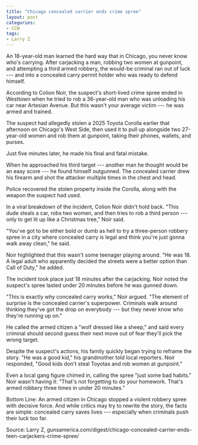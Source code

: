 ```yaml
---
title: "Chicago concealed carrier ends crime spree"
layout: post
categories:
- CCW
tags:
- Larry Z
---
```


An 18-year-old man learned the hard way that in Chicago, you never know who's carrying. After carjacking a man, robbing two women at gunpoint, and attempting a third armed robbery, the would-be criminal ran out of luck --- and into a concealed carry permit holder who was ready to defend himself.

According to Colion Noir, the suspect's short-lived crime spree ended in Westtown when he tried to rob a 36-year-old man who was unloading his car near Artesian Avenue. But this wasn't your average victim --- he was armed and trained.

The suspect had allegedly stolen a 2025 Toyota Corolla earlier that afternoon on Chicago's West Side, then used it to pull up alongside two 27-year-old women and rob them at gunpoint, taking their phones, wallets, and purses.

Just five minutes later, he made his final and fatal mistake.

When he approached his third target --- another man he thought would be an easy score --- he found himself outgunned. The concealed carrier drew his firearm and shot the attacker multiple times in the chest and head.

Police recovered the stolen property inside the Corolla, along with the weapon the suspect had used.

In a viral breakdown of the incident, Colion Noir didn't hold back. "This dude steals a car, robs two women, and then tries to rob a third person --- only to get lit up like a Christmas tree," Noir said.

"You've got to be either bold or dumb as hell to try a three-person robbery spree in a city where concealed carry is legal and think you're just gonna walk away clean," he said.

Noir highlighted that this wasn't some teenager playing around. "He was 18. A legal adult who apparently decided the streets were a better option than Call of Duty," he added.

The incident took place just 18 minutes after the carjacking. Noir noted the suspect's spree lasted under 20 minutes before he was gunned down.

"This is exactly why concealed carry works," Noir argued. "The element of surprise is the concealed carrier's superpower. Criminals walk around thinking they've got the drop on everybody --- but they never know who they're running up on."

He called the armed citizen a "wolf dressed like a sheep," and said every criminal should second guess their next move out of fear they'll pick the wrong target.

Despite the suspect's actions, his family quickly began trying to reframe the story. "He was a good kid," his grandmother told local reporters. Noir responded, "Good kids don't steal Toyotas and rob women at gunpoint."

Even a local gang figure chimed in, calling the spree "just some bad habits." Noir wasn't having it: "That's not forgetting to do your homework. That's armed robbery three times in under 20 minutes."

Bottom Line: An armed citizen in Chicago stopped a violent robbery spree with decisive force. And while critics may try to rewrite the story, the facts are simple: concealed carry saves lives --- especially when criminals push their luck too far.

Source: Larry Z, gunsamerica.com/digest/chicago-concealed-carrier-ends-teen-carjackers-crime-spree/
